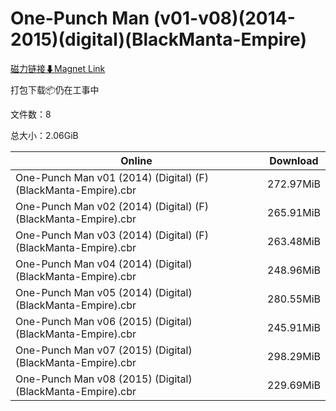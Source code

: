 # One-Punch Man (v01-v08)(2014-2015)(digital)(BlackManta-Empire)

[磁力链接⬇Magnet Link](magnet:?xt=urn:btih:cf599fdadac20ff5fd740760566002664720d393&dn=One-Punch%20Man%20%28v01-v08%29%282014-2015%29%28digital%29%28BlackManta-Empire%29)

打包下载📦仍在工事中

文件数：8

总大小：2.06GiB

Online | Download
--- | ---
One-Punch Man v01 (2014) (Digital) (F) (BlackManta-Empire).cbr | 272.97MiB
One-Punch Man v02 (2014) (Digital) (F) (BlackManta-Empire).cbr | 265.91MiB
One-Punch Man v03 (2014) (Digital) (F) (BlackManta-Empire).cbr | 263.48MiB
One-Punch Man v04 (2014) (Digital) (BlackManta-Empire).cbr | 248.96MiB
One-Punch Man v05 (2014) (Digital) (BlackManta-Empire).cbr | 280.55MiB
One-Punch Man v06 (2015) (Digital) (BlackManta-Empire).cbr | 245.91MiB
One-Punch Man v07 (2015) (Digital) (BlackManta-Empire).cbr | 298.29MiB
One-Punch Man v08 (2015) (Digital) (BlackManta-Empire).cbr | 229.69MiB